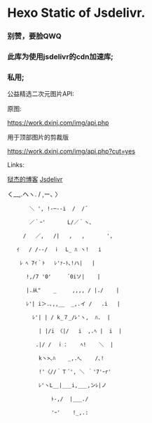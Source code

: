 # Hexo Static of Jsdelivr.
### 别赞，要脸QWQ
### 此库为使用jsdelivr的cdn加速库;
### 私用;

公益精选二次元图片API:

原图:

https://work.dxinj.com/img/api.php

用于顶部图片的剪裁版

https://work.dxinj.com/img/api.php?cut=yes

Links:

[狱杰的博客](https://yujienb.cn/)
[Jsdelivr](https://www.jsdelivr.com/)

  く__,.ヘヽ.        /  ,ー､ 〉

           ＼ ', !-─‐-i  /  /´

           ／｀ｰ'       L/／｀ヽ､

         /   ／,   /|   ,   ,       ',

       ｲ   / /-‐/  ｉ  L_ ﾊ ヽ!   i

        ﾚ ﾍ 7ｲ｀ﾄ   ﾚ'ｧ-ﾄ､!ハ|   |

          !,/7 '0'     ´0iソ|    |

          |.从"    _     ,,,, / |./    |

          ﾚ'| i＞.､,,__  _,.イ /   .i   |

            ﾚ'| | / k_７_/ﾚ'ヽ,  ﾊ.  |

              | |/i 〈|/   i  ,.ﾍ |  i  |

             .|/ /  ｉ：    ﾍ!    ＼  |

              kヽ>､ﾊ    _,.ﾍ､    /､!

              !'〈//｀Ｔ´', ＼ ｀'7'ｰr'

              ﾚ'ヽL__|___i,___,ンﾚ|ノ

                  ﾄ-,/  |___./

                  'ｰ'    !_,.:
